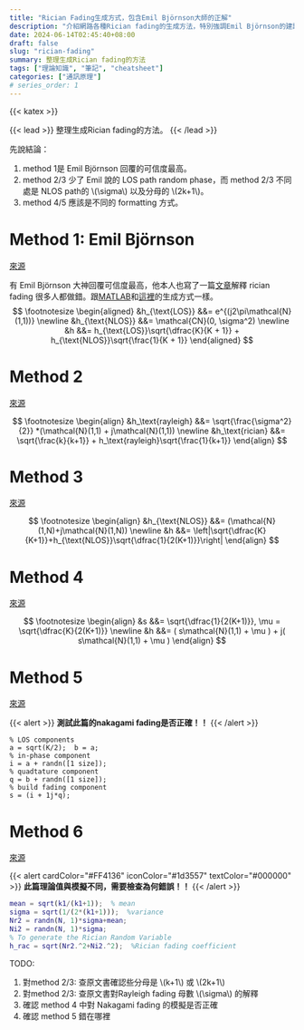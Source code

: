 ```yaml
---
title: "Rician Fading生成方式，包含Emil Björnson大師的正解"
description: "介紹網路各種Rician fading的生成方法，特別強調Emil Björnson的建議。分析了多種方法的差異，並提供MATLAB程式碼範例。適合希望深入了解Rician fading生成的讀者。"
date: 2024-06-14T02:45:40+08:00
draft: false
slug: "rician-fading"
summary: 整理生成Rician fading的方法
tags: ["理論知識", "筆記", "cheatsheet"]
categories: ["通訊原理"]
# series_order: 1
---
```

{{< katex >}}

{{< lead >}}
整理生成Rician fading的方法。
{{< /lead >}}

先說結論：
1. method 1是 Emil Björnson 回覆的可信度最高。
2. method 2/3 少了 Emil 說的 LOS path random phase，而 method 2/3 不同處是 NLOS path的 \\(\sigma\\) 以及分母的 \\(2k+1\\)。
3. method 4/5 應該是不同的 formatting 方式。

# Method 1: Emil Björnson
[來源](https://www.researchgate.net/post/How_to_compute_Rician_fading_in_matlab)

有 Emil Björnson 大神回覆可信度最高，他本人也寫了一篇[文章](https://ma-mimo.ellintech.se/2020/03/02/rician-fading-a-channel-model-often-misunderstood/)解釋 rician fading 很多人都做錯。跟[MATLAB](https://www.mathworks.com/help/comm/ug/fading-channels.html)和[這裡](https://web.xidian.edu.cn/bmbai/files/20150129_145929.pdf)的生成方式一樣。
$$
\footnotesize
\begin{aligned}
&h_{\text{LOS}} &&= e^{(j2\pi\mathcal{N}(1,1))} \newline
&h_{\text{NLOS}} &&= \mathcal{CN}(0, \sigma^2) \newline
&h &&= h_{\text{LOS}}\sqrt{\dfrac{K}{K + 1}} + h_{\text{NLOS}}\sqrt{\frac{1}{K + 1}}
\end{aligned}
$$

# Method 2
[來源](https://zhuanlan.zhihu.com/p/378334372)

$$ 
\footnotesize
\begin{align}
&h_\text{rayleigh} &&= \sqrt{\frac{\sigma^2}{2}} *(\mathcal{N}(1,1) + j\mathcal{N}(1,1)) \newline
&h_\text{rician} &&= \sqrt{\frac{k}{k+1}} + h_\text{rayleigh}\sqrt{\frac{1}{k+1}}
\end{align}
$$

# Method 3
[來源](https://dsp.stackexchange.com/questions/84493/how-to-code-rician-fading-channel-gains-from-k-factor)

$$
\footnotesize 
\begin{align}
&h_{\text{NLOS}} &&= (\mathcal{N}(1,N)+j\mathcal{N}(1,N)) \newline
&h &&= \left|\sqrt{\dfrac{K}{K+1}}+h_{\text{NLOS}}\sqrt{\dfrac{1}{2(K+1)}}\right|
\end{align}
$$

# Method 4
[來源](https://dsp.stackexchange.com/questions/84493/how-to-code-rician-fading-channel-gains-from-k-factor)

$$
\footnotesize 
\begin{align}
&s &&= \sqrt{\dfrac{1}{2(K+1)}}, \mu = \sqrt{\dfrac{K}{2(K+1)}} \newline
&h &&= ( s\mathcal{N}(1,1) + \mu ) + j( s\mathcal{N}(1,1) + \mu )
\end{align}
$$

# Method 5
[來源](https://github.com/gokhanntosun/multipath-channel-models/blob/main/Rician_Fading.m)

{{< alert >}}
**測試此篇的nakagami fading是否正確！！**
{{< /alert >}}

``` MATLAB{class="code-table" id="my-codeblock" lineNos=table tabWidth=2}
% LOS components
a = sqrt(K/2);  b = a;
% in-phase component
i = a + randn([1 size]);
% quadtature component
q = b + randn([1 size]);
% build fading component
s = (i + 1j*q);
```

# Method 6
[來源](https://github.com/Deeshant2234/QAM-Simulation-MATLAB/blob/main/QAM_BER.m)

{{< alert cardColor="#FF4136" iconColor="#1d3557" textColor="#000000" >}}
**此篇理論值與模擬不同，需要檢查為何錯誤！！**
{{< /alert >}}


```MATLAB
mean = sqrt(k1/(k1+1));  % mean
sigma = sqrt(1/(2*(k1+1)));  %variance
Nr2 = randn(N, 1)*sigma+mean;
Ni2 = randn(N, 1)*sigma;
% To generate the Rician Random Variable
h_rac = sqrt(Nr2.^2+Ni2.^2);  %Rician fading coefficient
```


TODO:
1. 對method 2/3: 查原文書確認些分母是 \\(k+1\\) 或 \\(2k+1\\)
2. 對method 2/3: 查原文書對Rayleigh fading 母數 \\(\sigma\\) 的解釋
3. 確認 method 4 中對 Nakagami fading 的模擬是否正確
4. 確認 method 5 錯在哪裡
